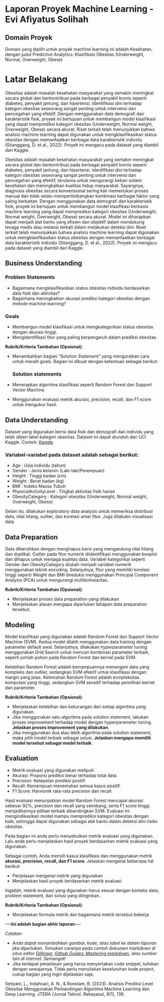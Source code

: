 # Laporan Proyek Machine Learning - Evi Afiyatus Solihah

## Domain Proyek

Domain yang dipilih untuk proyek machine learning ini adalah Kesehatan, dengan judul Predictive Analytics: Klasifikasi Obesitas (Underweight, Normal, Overweight, Obese)

# Latar Belakang

Obesitas adalah masalah kesehatan masyarakat yang semakin meningkat secara global dan berkontribusi pada berbagai penyakit kronis seperti diabetes, penyakit jantung, dan hipertensi. Identifikasi dini terhadap kategori obesitas seseorang sangat penting untuk intervensi dan pencegahan yang efektif. Dengan menggunakan data demografi dan karakteristik fisik, proyek ini bertujuan untuk membangun model klasifikasi yang dapat memprediksi kategori obesitas (Underweight, Normal weight, Overweight, Obese) secara akurat. Riset terkait telah menunjukkan bahwa analisis machine learning dapat digunakan untuk mengklasifikasikan status obesitas dengan memanfaatkan berbagai data karakteristik individu (Sitanggang, D. et al., 2022). Proyek ini mengacu pada dataset yang diambil dari Kaggle.

Obesitas adalah masalah kesehatan masyarakat yang semakin meningkat secara global dan berkontribusi pada berbagai penyakit kronis seperti diabetes, penyakit jantung, dan hipertensi. Identifikasi dini terhadap kategori obesitas seseorang sangat penting untuk intervensi dan pencegahan yang efektif, terutama untuk mengurangi beban sistem kesehatan dan meningkatkan kualitas hidup masyarakat. Sayangnya, diagnosis obesitas secara konvensional sering kali memerlukan proses manual dan tidak selalu mempertimbangkan kombinasi berbagai faktor yang saling berkaitan.
Dengan menggunakan data demografi dan karakteristik fisik, proyek ini bertujuan untuk membangun model klasifikasi berbasis machine learning yang dapat memprediksi kategori obesitas (Underweight, Normal weight, Overweight, Obese) secara akurat. Model ini diharapkan dapat menjadi alat bantu yang efisien dan objektif dalam mendukung tenaga medis atau instansi terkait dalam melakukan deteksi dini. Riset terkait telah menunjukkan bahwa analisis machine learning dapat digunakan untuk mengklasifikasikan status obesitas dengan memanfaatkan berbagai data karakteristik individu (Sitanggang, D. et al., 2022). Proyek ini mengacu pada dataset yang diambil dari Kaggle.

## Business Understanding

### Problem Statements

- Bagaimana mengklasifikasikan status obesitas individu berdasarkan data fisik dan aktivitas?
- Bagaimana meningkatkan akurasi prediksi kategori obesitas dengan metode machine learning?

### Goals

- Membangun model klasifikasi untuk mengkategorikan status obesitas dengan akurasi tinggi.
- Mengidentifikasi fitur yang paling berpengaruh dalam prediksi obesitas.

**Rubrik/Kriteria Tambahan (Opsional)**:

- Menambahkan bagian “Solution Statement” yang menguraikan cara untuk meraih goals. Bagian ini dibuat dengan ketentuan sebagai berikut:

  ### Solution statements

- Menerapkan algoritma klasifikasi seperti Random Forest dan Support Vector Machine.
- Menggunakan evaluasi metrik akurasi, precision, recall, dan F1 score untuk mengukur hasil.

## Data Understanding

Dataset yang digunakan berisi data fisik dan demografi dari individu yang telah diberi label kategori obesitas. Dataset ini dapat diunduh dari UCI Kaggle. Contoh: [Kaggle](https://www.kaggle.com/datasets/mrsimple07/obesity-prediction/).

### Variabel-variabel pada dataset adalah sebagai berikut:

- Age : Usia individu (tahun)
- Gender : Jenis kelamin (Laki-laki/Perempuan)
- Height : Tinggi badan (cm)
- Weight : Berat badan (kg)
- BMI : Indeks Massa Tubuh
- PhysicalActivityLevel : Tingkat aktivitas fisik harian
- ObesityCategory : Kategori obesitas (Underweight, Normal weight, Overweight, Obese)

Selain itu, dilakukan exploratory data analysis untuk memeriksa distribusi data, nilai hilang, outlier, dan korelasi antar fitur. Juga dilakukn visualisasi data

## Data Preparation

Data dibersihkan dengan menghapus baris yang mengandung nilai hilang dan duplikat. Outlier pada fitur numerik diidentifikasi menggunakan boxplot dan dihapus untuk menjaga kualitas data. Variabel kategorikal seperti Gender dan ObesityCategory diubah menjadi variabel numerik menggunakan teknik encoding. Selanjutnya, fitur yang memiliki korelasi tinggi seperti Weight dan BMI direduksi menggunakan Principal Component Analysis (PCA) untuk mengurangi multikolinearitas.

**Rubrik/Kriteria Tambahan (Opsional)**:

- Menjelaskan proses data preparation yang dilakukan
- Menjelaskan alasan mengapa diperlukan tahapan data preparation tersebut.

## Modeling

Model klasifikasi yang digunakan adalah Random Forest dan Support Vector Machine (SVM). Kedua model dilatih menggunakan data training dengan parameter default awal. Selanjutnya, dilakukan hyperparameter tuning menggunakan Grid Search untuk mencari kombinasi parameter terbaik, seperti jumlah pohon pada Random Forest dan kernel pada SVM.

Kelebihan Random Forest adalah kemampuannya menangani data yang kompleks dan outlier, sedangkan SVM efektif untuk klasifikasi dengan margin yang jelas. Kelemahan Random Forest adalah kompleksitas komputasi yang tinggi, sedangkan SVM sensitif terhadap pemilihan kernel dan parameter.

**Rubrik/Kriteria Tambahan (Opsional)**:

- Menjelaskan kelebihan dan kekurangan dari setiap algoritma yang digunakan.
- Jika menggunakan satu algoritma pada solution statement, lakukan proses improvement terhadap model dengan hyperparameter tuning. **Jelaskan proses improvement yang dilakukan**.
- Jika menggunakan dua atau lebih algoritma pada solution statement, maka pilih model terbaik sebagai solusi. **Jelaskan mengapa memilih model tersebut sebagai model terbaik**.

## Evaluation

- Metrik evaluasi yang digunakan meliputi:
- Akurasi: Proporsi prediksi benar terhadap total data.
- Precision: Ketepatan prediksi positif.
- Recall: Kemampuan menemukan semua kasus positif.
- F1 Score: Harmonik rata-rata precision dan recall.

Hasil evaluasi menunjukkan model Random Forest mencapai akurasi sebesar 92%, precision dan recall yang seimbang, serta F1 score tinggi, menjadikannya pilihan terbaik dibandingkan SVM. Evaluasi ini mengindikasikan model mampu memprediksi kategori obesitas dengan baik, sehingga dapat digunakan sebagai alat bantu dalam deteksi dini risiko obesitas.

Pada bagian ini anda perlu menyebutkan metrik evaluasi yang digunakan. Lalu anda perlu menjelaskan hasil proyek berdasarkan metrik evaluasi yang digunakan.

Sebagai contoh, Anda memiih kasus klasifikasi dan menggunakan metrik **akurasi, precision, recall, dan F1 score**. Jelaskan mengenai beberapa hal berikut:

- Penjelasan mengenai metrik yang digunakan
- Menjelaskan hasil proyek berdasarkan metrik evaluasi

Ingatlah, metrik evaluasi yang digunakan harus sesuai dengan konteks data, problem statement, dan solusi yang diinginkan.

**Rubrik/Kriteria Tambahan (Opsional)**:

- Menjelaskan formula metrik dan bagaimana metrik tersebut bekerja.

**---Ini adalah bagian akhir laporan---**

_Catatan:_

- _Anda dapat menambahkan gambar, kode, atau tabel ke dalam laporan jika diperlukan. Temukan caranya pada contoh dokumen markdown di situs editor [Dillinger](https://dillinger.io/), [Github Guides: Mastering markdown](https://guides.github.com/features/mastering-markdown/), atau sumber lain di internet. Semangat!_
- Jika terdapat penjelasan yang harus menyertakan code snippet, tuliskan dengan sewajarnya. Tidak perlu menuliskan keseluruhan kode project, cukup bagian yang ingin dijelaskan saja.

Setiyani, L., Indahsari, A. N., & Roestam, R. (2023). Analisis Prediksi Level Obesitas Menggunakan Perbandingan Algoritma Machine Learning dan Deep Learning. JTERA (Jurnal Teknol. Rekayasa), 8(1), 139.
